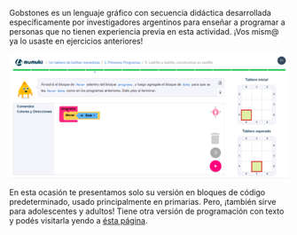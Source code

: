 Gobstones es un lenguaje gráfico con secuencia didáctica desarrollada específicamente por investigadores argentinos para enseñar a programar a personas que no tienen experiencia previa en esta actividad. ¡Vos mism@ ya lo usaste en ejercicios anteriores!


<img src="https://raw.githubusercontent.com/MumukiProject/mumuki-guia-text-pensamiento-computacional-herramientas-tecnologicas/master/assets/tecla1_1540239814759.png" alt="tecla1_1540239814759.png" width="auto" height="auto" style="align:middle;">


En esta ocasión te presentamos solo su versión en bloques de código predeterminado, usado principalmente en primarias. Pero, ¡también sirve para adolescentes y adultos! Tiene otra versión de programación con texto y podés visitarla yendo a [ésta página](https://mumuki.io/central/chapters/6-fundamentos).
